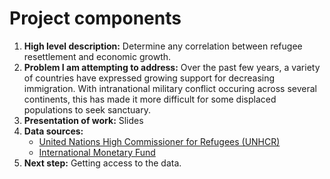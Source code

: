 # Project components
<ol><li><b>High level description:</b> Determine any correlation between refugee resettlement and economic growth.<br>
  <li><b>Problem I am attempting to address:</b> Over the past few years, a variety of countries have expressed growing support for decreasing immigration. With intranational military conflict occuring across several continents, this has made it more difficult for some displaced populations to seek sanctuary.<br>
<li><b>Presentation of work:</b> Slides<br>
<li><b>Data sources:</b>
<ul><li><a href="http://www.unhcr.org/en-us/figures-at-a-glance.html">United Nations High Commissioner for Refugees (UNHCR)</a>
<li><a href="https://www.imf.org/external/np/ds/matrix.html">International Monetary Fund</a></ul>
<li><b>Next step:</b> Getting access to the data.</ol>
